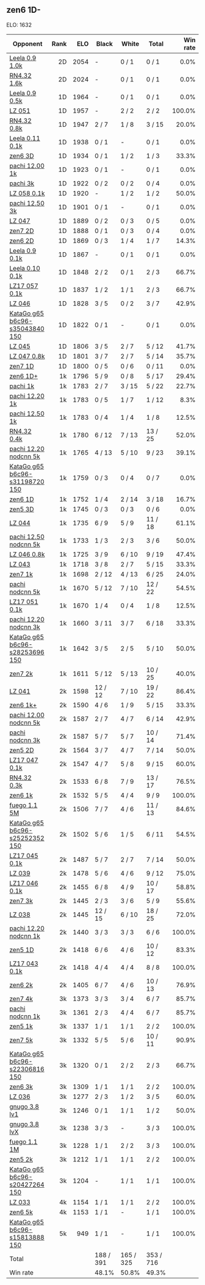 ## zen6 1D- ##

ELO: 1632

Opponent | Rank | ELO | Black | White | Total | Win rate
---------|-----:|----:|-------|-------|-------|-------:
[Leela 0.9 1.0k](Leela%200.9%201.0k.md) | 2D | 2054 | - | 0 / 1 | 0 / 1 | 0.0%
[RN4.32 1.6k](RN4.32%201.6k.md) | 2D | 2024 | - | 0 / 1 | 0 / 1 | 0.0%
[Leela 0.9 0.5k](Leela%200.9%200.5k.md) | 1D | 1964 | - | 0 / 1 | 0 / 1 | 0.0%
[LZ 051](LZ%20051.md) | 1D | 1957 | - | 2 / 2 | 2 / 2 | 100.0%
[RN4.32 0.8k](RN4.32%200.8k.md) | 1D | 1947 | 2 / 7 | 1 / 8 | 3 / 15 | 20.0%
[Leela 0.11 0.1k](Leela%200.11%200.1k.md) | 1D | 1938 | 0 / 1 | - | 0 / 1 | 0.0%
[zen6 3D](zen6%203D.md) | 1D | 1934 | 0 / 1 | 1 / 2 | 1 / 3 | 33.3%
[pachi 12.00 1k](pachi%2012.00%201k.md) | 1D | 1923 | 0 / 1 | - | 0 / 1 | 0.0%
[pachi 3k](pachi%203k.md) | 1D | 1922 | 0 / 2 | 0 / 2 | 0 / 4 | 0.0%
[LZ 058 0.1k](LZ%20058%200.1k.md) | 1D | 1920 | - | 1 / 2 | 1 / 2 | 50.0%
[pachi 12.50 3k](pachi%2012.50%203k.md) | 1D | 1901 | 0 / 1 | - | 0 / 1 | 0.0%
[LZ 047](LZ%20047.md) | 1D | 1889 | 0 / 2 | 0 / 3 | 0 / 5 | 0.0%
[zen7 2D](zen7%202D.md) | 1D | 1888 | 0 / 1 | 0 / 3 | 0 / 4 | 0.0%
[zen6 2D](zen6%202D.md) | 1D | 1869 | 0 / 3 | 1 / 4 | 1 / 7 | 14.3%
[Leela 0.9 0.1k](Leela%200.9%200.1k.md) | 1D | 1867 | - | 0 / 1 | 0 / 1 | 0.0%
[Leela 0.10 0.1k](Leela%200.10%200.1k.md) | 1D | 1848 | 2 / 2 | 0 / 1 | 2 / 3 | 66.7%
[LZ17 057 0.1k](LZ17%20057%200.1k.md) | 1D | 1837 | 1 / 2 | 1 / 1 | 2 / 3 | 66.7%
[LZ 046](LZ%20046.md) | 1D | 1828 | 3 / 5 | 0 / 2 | 3 / 7 | 42.9%
[KataGo g65 b6c96-s35043840 150](KataGo%20g65%20b6c96-s35043840%20150.md) | 1D | 1822 | 0 / 1 | - | 0 / 1 | 0.0%
[LZ 045](LZ%20045.md) | 1D | 1806 | 3 / 5 | 2 / 7 | 5 / 12 | 41.7%
[LZ 047 0.8k](LZ%20047%200.8k.md) | 1D | 1801 | 3 / 7 | 2 / 7 | 5 / 14 | 35.7%
[zen7 1D](zen7%201D.md) | 1D | 1800 | 0 / 5 | 0 / 6 | 0 / 11 | 0.0%
[zen6 1D+](zen6%201D+.md) | 1k | 1796 | 5 / 9 | 0 / 8 | 5 / 17 | 29.4%
[pachi 1k](pachi%201k.md) | 1k | 1783 | 2 / 7 | 3 / 15 | 5 / 22 | 22.7%
[pachi 12.20 1k](pachi%2012.20%201k.md) | 1k | 1783 | 0 / 5 | 1 / 7 | 1 / 12 | 8.3%
[pachi 12.50 1k](pachi%2012.50%201k.md) | 1k | 1783 | 0 / 4 | 1 / 4 | 1 / 8 | 12.5%
[RN4.32 0.4k](RN4.32%200.4k.md) | 1k | 1780 | 6 / 12 | 7 / 13 | 13 / 25 | 52.0%
[pachi 12.20 nodcnn 5k](pachi%2012.20%20nodcnn%205k.md) | 1k | 1765 | 4 / 13 | 5 / 10 | 9 / 23 | 39.1%
[KataGo g65 b6c96-s31198720 150](KataGo%20g65%20b6c96-s31198720%20150.md) | 1k | 1759 | 0 / 3 | 0 / 4 | 0 / 7 | 0.0%
[zen6 1D](zen6%201D.md) | 1k | 1752 | 1 / 4 | 2 / 14 | 3 / 18 | 16.7%
[zen5 3D](zen5%203D.md) | 1k | 1745 | 0 / 3 | 0 / 3 | 0 / 6 | 0.0%
[LZ 044](LZ%20044.md) | 1k | 1735 | 6 / 9 | 5 / 9 | 11 / 18 | 61.1%
[pachi 12.50 nodcnn 5k](pachi%2012.50%20nodcnn%205k.md) | 1k | 1733 | 1 / 3 | 2 / 3 | 3 / 6 | 50.0%
[LZ 046 0.8k](LZ%20046%200.8k.md) | 1k | 1725 | 3 / 9 | 6 / 10 | 9 / 19 | 47.4%
[LZ 043](LZ%20043.md) | 1k | 1718 | 3 / 8 | 2 / 7 | 5 / 15 | 33.3%
[zen7 1k](zen7%201k.md) | 1k | 1698 | 2 / 12 | 4 / 13 | 6 / 25 | 24.0%
[pachi nodcnn 5k](pachi%20nodcnn%205k.md) | 1k | 1670 | 5 / 12 | 7 / 10 | 12 / 22 | 54.5%
[LZ17 051 0.1k](LZ17%20051%200.1k.md) | 1k | 1670 | 1 / 4 | 0 / 4 | 1 / 8 | 12.5%
[pachi 12.20 nodcnn 3k](pachi%2012.20%20nodcnn%203k.md) | 1k | 1660 | 3 / 11 | 3 / 7 | 6 / 18 | 33.3%
[KataGo g65 b6c96-s28253696 150](KataGo%20g65%20b6c96-s28253696%20150.md) | 1k | 1642 | 3 / 5 | 2 / 5 | 5 / 10 | 50.0%
[zen7 2k](zen7%202k.md) | 1k | 1611 | 5 / 12 | 5 / 13 | 10 / 25 | 40.0%
[LZ 041](LZ%20041.md) | 2k | 1598 | 12 / 12 | 7 / 10 | 19 / 22 | 86.4%
[zen6 1k+](zen6%201k+.md) | 2k | 1590 | 4 / 6 | 1 / 9 | 5 / 15 | 33.3%
[pachi 12.00 nodcnn 5k](pachi%2012.00%20nodcnn%205k.md) | 2k | 1587 | 2 / 7 | 4 / 7 | 6 / 14 | 42.9%
[pachi nodcnn 3k](pachi%20nodcnn%203k.md) | 2k | 1587 | 5 / 7 | 5 / 7 | 10 / 14 | 71.4%
[zen5 2D](zen5%202D.md) | 2k | 1564 | 3 / 7 | 4 / 7 | 7 / 14 | 50.0%
[LZ17 047 0.1k](LZ17%20047%200.1k.md) | 2k | 1547 | 4 / 7 | 5 / 8 | 9 / 15 | 60.0%
[RN4.32 0.3k](RN4.32%200.3k.md) | 2k | 1533 | 6 / 8 | 7 / 9 | 13 / 17 | 76.5%
[zen6 1k](zen6%201k.md) | 2k | 1532 | 5 / 5 | 4 / 4 | 9 / 9 | 100.0%
[fuego 1.1 5M](fuego%201.1%205M.md) | 2k | 1506 | 7 / 7 | 4 / 6 | 11 / 13 | 84.6%
[KataGo g65 b6c96-s25252352 150](KataGo%20g65%20b6c96-s25252352%20150.md) | 2k | 1502 | 5 / 6 | 1 / 5 | 6 / 11 | 54.5%
[LZ17 045 0.1k](LZ17%20045%200.1k.md) | 2k | 1487 | 5 / 7 | 2 / 7 | 7 / 14 | 50.0%
[LZ 039](LZ%20039.md) | 2k | 1478 | 5 / 6 | 4 / 6 | 9 / 12 | 75.0%
[LZ17 046 0.1k](LZ17%20046%200.1k.md) | 2k | 1455 | 6 / 8 | 4 / 9 | 10 / 17 | 58.8%
[zen7 3k](zen7%203k.md) | 2k | 1445 | 2 / 3 | 3 / 6 | 5 / 9 | 55.6%
[LZ 038](LZ%20038.md) | 2k | 1445 | 12 / 15 | 6 / 10 | 18 / 25 | 72.0%
[pachi 12.20 nodcnn 1k](pachi%2012.20%20nodcnn%201k.md) | 2k | 1440 | 3 / 3 | 3 / 3 | 6 / 6 | 100.0%
[zen5 1D](zen5%201D.md) | 2k | 1418 | 6 / 6 | 4 / 6 | 10 / 12 | 83.3%
[LZ17 043 0.1k](LZ17%20043%200.1k.md) | 2k | 1418 | 4 / 4 | 4 / 4 | 8 / 8 | 100.0%
[zen6 2k](zen6%202k.md) | 2k | 1405 | 6 / 7 | 4 / 6 | 10 / 13 | 76.9%
[zen7 4k](zen7%204k.md) | 3k | 1373 | 3 / 3 | 3 / 4 | 6 / 7 | 85.7%
[pachi nodcnn 1k](pachi%20nodcnn%201k.md) | 3k | 1361 | 2 / 3 | 4 / 4 | 6 / 7 | 85.7%
[zen5 1k](zen5%201k.md) | 3k | 1337 | 1 / 1 | 1 / 1 | 2 / 2 | 100.0%
[zen7 5k](zen7%205k.md) | 3k | 1332 | 5 / 5 | 5 / 6 | 10 / 11 | 90.9%
[KataGo g65 b6c96-s22306816 150](KataGo%20g65%20b6c96-s22306816%20150.md) | 3k | 1320 | 0 / 1 | 2 / 2 | 2 / 3 | 66.7%
[zen6 3k](zen6%203k.md) | 3k | 1309 | 1 / 1 | 1 / 1 | 2 / 2 | 100.0%
[LZ 036](LZ%20036.md) | 3k | 1277 | 2 / 3 | 1 / 2 | 3 / 5 | 60.0%
[gnugo 3.8 lv1](gnugo%203.8%20lv1.md) | 3k | 1246 | 0 / 1 | 1 / 1 | 1 / 2 | 50.0%
[gnugo 3.8 lvX](gnugo%203.8%20lvX.md) | 3k | 1238 | 3 / 3 | - | 3 / 3 | 100.0%
[fuego 1.1 1M](fuego%201.1%201M.md) | 3k | 1228 | 1 / 1 | 2 / 2 | 3 / 3 | 100.0%
[zen5 2k](zen5%202k.md) | 3k | 1212 | 1 / 1 | 1 / 1 | 2 / 2 | 100.0%
[KataGo g65 b6c96-s20427264 150](KataGo%20g65%20b6c96-s20427264%20150.md) | 3k | 1204 | - | 1 / 1 | 1 / 1 | 100.0%
[LZ 033](LZ%20033.md) | 4k | 1154 | 1 / 1 | 1 / 1 | 2 / 2 | 100.0%
[zen6 5k](zen6%205k.md) | 4k | 1153 | 1 / 1 | - | 1 / 1 | 100.0%
[KataGo g65 b6c96-s15813888 150](KataGo%20g65%20b6c96-s15813888%20150.md) | 5k | 949 | 1 / 1 | - | 1 / 1 | 100.0%
Total | | | 188 / 391 | 165 / 325 | 353 / 716 | 
Win rate| | | 48.1% | 50.8% | 49.3% | 
